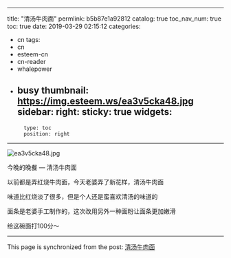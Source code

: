 
---
title: "清汤牛肉面"
permlink: b5b87e1a92812
catalog: true
toc_nav_num: true
toc: true
date: 2019-03-29 02:15:12
categories:
- cn
tags:
- cn
- esteem-cn
- cn-reader
- whalepower
- busy
thumbnail: https://img.esteem.ws/ea3v5cka48.jpg
sidebar:
    right:
        sticky: true
widgets:
    -
        type: toc
        position: right
---


![ea3v5cka48.jpg](https://img.esteem.ws/ea3v5cka48.jpg)

今晚的晚餐 — 清汤牛肉面

以前都是弄红烧牛肉面，今天老婆弄了新花样，清汤牛肉面

味道比红烧淡了很多，但是个人还是蛮喜欢清汤的味道的

面条是老婆手工制作的，这次改用另外一种面粉让面条更加嫩滑


给这碗面打100分～

- - -

This page is synchronized from the post: [清汤牛肉面](https://steemit.com/@ericet/b5b87e1a92812)
